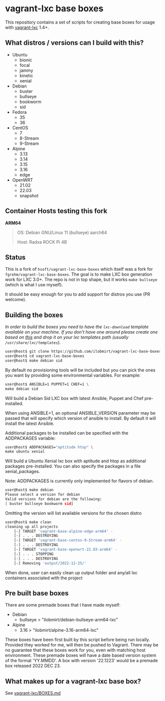 # vagrant-lxc base boxes

This repository contains a set of scripts for creating base boxes for usage with
[vagrant-lxc](https://github.com/fgrehm/vagrant-lxc) 1.4+.

## What distros / versions can I build with this?

* Ubuntu
  - bionic
  - focal
  - jammy
  - kinetic
  - xenial
* Debian
  - buster
  - bullseye
  - bookworm
  - sid
* Fedora
  - 35
  - 36
* CentOS
  - 7
  - 8-Stream
  - 9-Stream
* Alpine
  - 3.13
  - 3.14
  - 3.15
  - 3.16
  - edge
* OpenWRT
  - 21.02
  - 22.03
  - snapshot

## Container Hosts testing this fork

**ARM64**
> OS: Debian GNU/Linux 11 (bullseye) aarch64
> 
> Host: Radxa ROCK Pi 4B

## Status

This is a fork of `hsoft/vagrant-lxc-base-boxes` which itself was a fork for
`fgrehm/vagrant-lxc-base-boxes`. The goal is to make LXC box generation work for LXC 3.0+. The
repo is not in top shape, but it works `make bullseye` (which is what I use myself).

It should be easy enough for you to add support for distros you use (PR welcome).

## Building the boxes

_In order to build the boxes you need to have the `lxc-download`
template available on your machine. If you don't have one around please
create one based on [this](https://github.com/lxc/lxc/blob/master/templates/lxc-download.in)
and drop it on your lxc templates path (usually `/usr/share/lxc/templates`)._

```sh
user@host$ git clone https://github.com/ilobmirt/vagrant-lxc-base-boxes.git
user@host$ cd vagrant-lxc-base-boxes
user@host$ make debian sid
```

By default no provisioning tools will be included but you can pick the ones
you want by providing some environmental variables. For example:

```sh
user@host$ ANSIBLE=1 PUPPET=1 CHEF=1 \
make debian sid
```

Will build a Debian Sid LXC box with latest Ansible, Puppet and Chef pre-installed.

When using ANSIBLE=1, an optional ANSIBLE_VERSION parameter may be passed that
will specify which version of ansible to install. By default it will install
the latest Ansible.

Additional packages to be installed can be specified with the ADDPACKAGES variable:

```sh
user@host$ ADDPACKAGES="aptitude htop" \
make ubuntu xenial
```

Will build a Ubuntu Xenial lxc box with aptitude and htop as additional
packages pre-installed. You can also specify the packages in a file
xenial_packages.

Note: ADDPACKAGES is currently only implemented for flavors of debian.

```sh
user@host$ make debian
Please select a version for debian
Valid versions for debian are the following:
[ buster bullseye bookworm sid]
```
Omitting the version will list available versions for the chosen distro

```sh
user@host$ make clean
cleaning up all projects
    [-] TARGET 'vagrant-base-alpine-edge-arm64' -
    [-] . . . DESTROYING
    [-] TARGET 'vagrant-base-centos-9-Stream-arm64' -
    [-] . . . DESTROYING
    [-] TARGET 'vagrant-base-openwrt-22.03-arm64' -
    [-] . . . STOPPING
    [-] . . . DESTROYING
    [-] Removing 'output/2022-12-25/'
```
When done, user can easily clean up output folder and any/all lxc containers associated with the project

## Pre built base boxes

There are some premade boxes that I have made myself:

* Debian
  - bullseye > "ilobmirt/debian-bullseye-arm64-lxc"
* Alpine
  - 3.16 > "ilobmirt/alpine-3.16-arm64-lxc"

These boxes have been first built by this script before being run locally. Provided they worked for me, will then be pushed to Vagrant. There may be no guarantee that these boxes work for you, even with matching host environment. These premade boxes will have a date based version system of the format 'YY.MMDD'. A box with version '22.1223' would be a premade box released 2022 DEC 23.

## What makes up for a vagrant-lxc base box?

See [vagrant-lxc/BOXES.md](https://github.com/fgrehm/vagrant-lxc/blob/master/BOXES.md)
